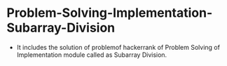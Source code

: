 # Problem-Solving-Implementation-Subarray-Division
- It includes the solution of problemof hackerrank of Problem Solving of Implementation module called as Subarray Division.
